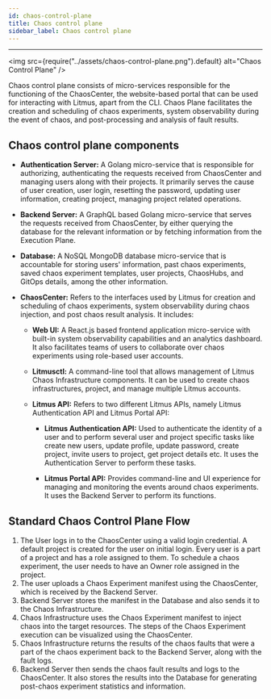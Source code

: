 ```yaml
---
id: chaos-control-plane
title: Chaos control plane
sidebar_label: Chaos control plane
---
```


---

<img src={require("../assets/chaos-control-plane.png").default} alt="Chaos Control Plane" />

Chaos control plane consists of micro-services responsible for the functioning of the ChaosCenter, the website-based portal that can be used for interacting with Litmus, apart from the CLI. Chaos Plane facilitates the creation and scheduling of chaos experiments, system observability during the event of chaos, and post-processing and analysis of fault results.

## Chaos control plane components

- **Authentication Server:** A Golang micro-service that is responsible for authorizing, authenticating the requests received from ChaosCenter and managing users along with their projects. It primarily serves the cause of user creation, user login, resetting the password, updating user information, creating project, managing project related operations.

- **Backend Server:** A GraphQL based Golang micro-service that serves the requests received from ChaosCenter, by either querying the database for the relevant information or by fetching information from the Execution Plane.

- **Database:** A NoSQL MongoDB database micro-service that is accountable for storing users' information, past chaos experiments, saved chaos experiment templates, user projects, ChaosHubs, and GitOps details, among the other information.

- **ChaosCenter:** Refers to the interfaces used by Litmus for creation and scheduling of chaos experiments, system observability during chaos injection, and post chaos result analysis. It includes:

  - **Web UI:** A React.js based frontend application micro-service with built-in system observability capabilities and an analytics dashboard. It also facilitates teams of users to collaborate over chaos experiments using role-based user accounts.

  - **Litmusctl:** A command-line tool that allows management of Litmus Chaos Infrastructure components. It can be used to create chaos infrastructures, project, and manage multiple Litmus accounts.

  - **Litmus API:** Refers to two different Litmus APIs, namely Litmus Authentication API and Litmus Portal API:

    - **Litmus Authentication API:** Used to authenticate the identity of a user and to perform several user and project specific tasks like create new users, update profile, update password, create project, invite users to project, get project details etc. It uses the Authentication Server to perform these tasks.

    - **Litmus Portal API:** Provides command-line and UI experience for managing and monitoring the events around chaos experiments. It uses the Backend Server to perform its functions.

## Standard Chaos Control Plane Flow

1. The User logs in to the ChaosCenter using a valid login credential. A default project is created for the user on initial login. Every user is a part of a project and has a role assigned to them. To schedule a chaos experiment, the user needs to have an Owner role assigned in the project.
2. The user uploads a Chaos Experiment manifest using the ChaosCenter, which is received by the Backend Server.
3. Backend Server stores the manifest in the Database and also sends it to the Chaos Infrastructure.
4. Chaos Infrastructure uses the Chaos Experiment manifest to inject chaos into the target resources. The steps of the Chaos Experiment execution can be visualized using the ChaosCenter.
5. Chaos Infrastructure returns the results of the chaos faults that were a part of the chaos experiment back to the Backend Server, along with the fault logs.
6. Backend Server then sends the chaos fault results and logs to the ChaosCenter. It also stores the results into the Database for generating post-chaos experiment statistics and information.

